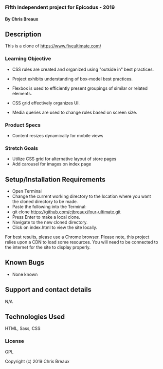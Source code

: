 

### Fifth Independent project for Epicodus - 2019

#### By Chris Breaux

## Description

This is a clone of https://www.fiveultimate.com/

### Learning Objective

* CSS rules are created and organized using "outside in" best practices.

* Project exhibits understanding of box-model best practices.

* Flexbox is used to efficiently present groupings of similar or related elements.

* CSS grid effectively organizes UI.

* Media queries are used to change rules based on screen size.

### Product Specs

* Content resizes dynamically for mobile views

### Stretch Goals

* Utilize CSS grid for alternative layout of store pages
* Add carousel for images on index page

## Setup/Installation Requirements

* Open Terminal
* Change the current working directory to the location where you want the cloned directory to be made.
* Paste the following into the Terminal:
* git clone https://github.com/cjbreaux/four-ultimate.git
* Press Enter to make a local clone.
* Navigate to the new cloned directory.
* Click on index.html to view the site locally.

For best results, please use a Chrome browser.
Please note, this project relies upon a CDN to load some resources. You will need to be connected to the internet for the site to display properly.


## Known Bugs

* None known

## Support and contact details

N/A

## Technologies Used

HTML, Sass, CSS

### License

GPL

Copyright (c) 2019  Chris Breaux
